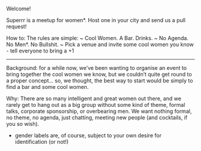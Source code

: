 Welcome!

Superrr is a meetup for women*. 
Host one in your city and send us a pull request!

How to:
The rules are simple: ~ Cool Women. A Bar. Drinks. ~ No Agenda. No Men*. No Bullshit. ~
Pick a venue and invite some cool women you know - tell everyone to bring a +1

------

Background:  for a while now, we’ve been wanting to organise an event to bring together the cool women we know, but we couldn’t quite get round to a proper concept… so, we thought, the best way to start would be simply to find a bar and some cool women.

Why: There are so many intelligent and great women out there, and we rarely get to hang out as a big group without some kind of theme, formal talks, corporate sponsorship, or overbearing men. We want nothing formal, no theme, no agenda, just chatting, meeting new people (and cocktails, if you so wish). 







* gender labels are, of course, subject to your own desire for identification (or not!)
